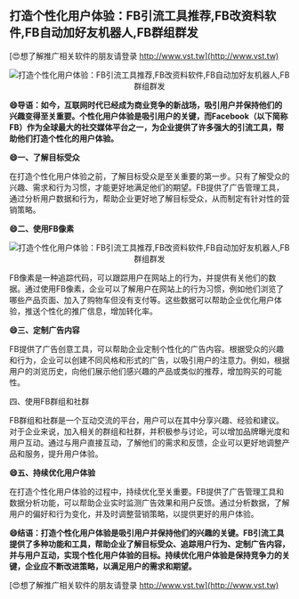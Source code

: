 ## **打造个性化用户体验：FB引流工具推荐,FB改资料软件,FB自动加好友机器人,FB群组群发**

[😍想了解推广相关软件的朋友请登录 http://www.vst.tw](http://www.vst.tw)

 <center><img src="https://vst.tw/MP4/tuiguang/png/0.png" alt="打造个性化用户体验：FB引流工具推荐,FB改资料软件,FB自动加好友机器人,FB群组群发"></center>

**😄导语：如今，互联网时代已经成为商业竞争的新战场，吸引用户并保持他们的兴趣变得至关重要。个性化用户体验是吸引用户的关键，而Facebook（以下简称FB）作为全球最大的社交媒体平台之一，为企业提供了许多强大的引流工具，帮助他们打造个性化的用户体验。**

**😄一、了解目标受众**

在打造个性化用户体验之前，了解目标受众是至关重要的第一步。只有了解受众的兴趣、需求和行为习惯，才能更好地满足他们的期望。FB提供了广告管理工具，通过分析用户数据和行为，帮助企业更好地了解目标受众，从而制定有针对性的营销策略。

**😄二、使用FB像素**

 <center><img src="https://vst.tw/MP4/tuiguang/png/3.png" alt="打造个性化用户体验：FB引流工具推荐,FB改资料软件,FB自动加好友机器人,FB群组群发"></center>

FB像素是一种追踪代码，可以跟踪用户在网站上的行为，并提供有关他们的数据。通过使用FB像素，企业可以了解用户在网站上的行为习惯，例如他们浏览了哪些产品页面、加入了购物车但没有支付等。这些数据可以帮助企业优化用户体验，推送个性化的推广信息，增加转化率。

**😄三、定制广告内容**

FB提供了广告创意工具，可以帮助企业定制个性化的广告内容。根据受众的兴趣和行为，企业可以创建不同风格和形式的广告，以吸引用户的注意力。例如，根据用户的浏览历史，向他们展示他们感兴趣的产品或类似的推荐，增加购买的可能性。

四、使用FB群组和社群

FB群组和社群是一个互动交流的平台，用户可以在其中分享兴趣、经验和建议。对于企业来说，加入相关的群组和社群，并积极参与讨论，可以增加品牌曝光度和用户互动。通过与用户直接互动，了解他们的需求和反馈，企业可以更好地调整产品和服务，提升用户体验。

**😄五、持续优化用户体验**

在打造个性化用户体验的过程中，持续优化至关重要。FB提供了广告管理工具和数据分析功能，可以帮助企业实时监测广告效果和用户反馈。通过分析数据，了解用户的偏好和行为变化，并及时调整营销策略，以提供更好的用户体验。

**😄结语：打造个性化用户体验是吸引用户并保持他们的兴趣的关键。FB引流工具提供了多种功能和工具，帮助企业了解目标受众、追踪用户行为、定制广告内容，并与用户互动，实现个性化用户体验的目标。持续优化用户体验是保持竞争力的关键，企业应不断改进策略，以满足用户的需求和期望。**

[😍想了解推广相关软件的朋友请登录 http://www.vst.tw](http://www.vst.tw)



